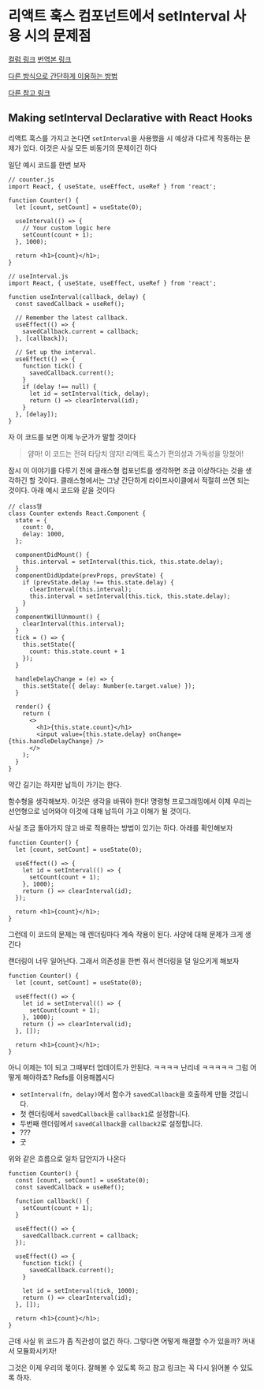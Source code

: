 # 리액트 훅스 컴포넌트에서 setInterval 사용 시의 문제점

[컬럼 링크](https://overreacted.io/making-setinterval-declarative-with-react-hooks/) [번역본 링크](https://velog.io/@jakeseo_me/%EB%B2%88%EC%97%AD-%EB%A6%AC%EC%95%A1%ED%8A%B8-%ED%9B%85%EC%8A%A4-%EC%BB%B4%ED%8F%AC%EB%84%8C%ED%8A%B8%EC%97%90%EC%84%9C-setInterval-%EC%82%AC%EC%9A%A9-%EC%8B%9C%EC%9D%98-%EB%AC%B8%EC%A0%9C%EC%A0%90) 

[다른 방식으로 간단하게 이용하는 방법](https://haesoo9410.tistory.com/168)

[다른 참고 링크](https://velog.io/@vagabondms/React%EC%97%90%EC%84%9C-setInterval-%EC%82%AC%EC%9A%A9%ED%95%98%EA%B8%B0)

## Making setInterval Declarative with React Hooks

리액트 훅스를 가지고 논다면 `setInterval`을 사용했을 시 예상과 다르게 작동하는 문제가 있다. 이것은 사실 모든 비동기의 문제이긴 하다

일단 예시 코드를 한번 보자

```react
// counter.js
import React, { useState, useEffect, useRef } from 'react';

function Counter() {
  let [count, setCount] = useState(0);

  useInterval(() => {
    // Your custom logic here
    setCount(count + 1);
  }, 1000);

  return <h1>{count}</h1>;
}

// useInterval.js
import React, { useState, useEffect, useRef } from 'react';

function useInterval(callback, delay) {
  const savedCallback = useRef();

  // Remember the latest callback.
  useEffect(() => {
    savedCallback.current = callback;
  }, [callback]);

  // Set up the interval.
  useEffect(() => {
    function tick() {
      savedCallback.current();
    }
    if (delay !== null) {
      let id = setInterval(tick, delay);
      return () => clearInterval(id);
    }
  }, [delay]);
}
```

자 이 코드를 보면 이제 누군가가 말할 것이다

> 얌마! 이 코드는 전혀 타당치 않지! 리액트 훅스가 편의성과 가독성을 망쳤어!

잠시 이 이야기를 다루기 전에 클래스형 컴포넌트를 생각하면 조금 이상하다는 것을 생각하긴 할 것이다. 클래스형에서는 그냥 간단하게 라이프사이클에서 적절히 쓰면 되는 것이다. 아래 예시 코드와 같을 것이다

```react
// class형
class Counter extends React.Component {
  state = {
    count: 0,
    delay: 1000,
  };

  componentDidMount() {
    this.interval = setInterval(this.tick, this.state.delay);
  }
  componentDidUpdate(prevProps, prevState) {
    if (prevState.delay !== this.state.delay) {
      clearInterval(this.interval);
      this.interval = setInterval(this.tick, this.state.delay);
    }
  }
  componentWillUnmount() {
    clearInterval(this.interval);
  }
  tick = () => {
    this.setState({
      count: this.state.count + 1
    });
  }

  handleDelayChange = (e) => {
    this.setState({ delay: Number(e.target.value) });
  }

  render() {
    return (
      <>
        <h1>{this.state.count}</h1>
        <input value={this.state.delay} onChange={this.handleDelayChange} />
      </>
    );
  }
}
```

약간 길기는 하지만 납득이 가기는 한다.

함수형을 생각해보자. 이것은 생각을 바꿔야 한다! 명령형 프로그래밍에서 이제 우리는 선언형으로 넘어와야 이것에 대해 납득이 가고 이해가 될 것이다.

사실 조금 돌아가지 않고 바로 적용하는 방법이 있기는 하다. 아래를 확인해보자

```react
function Counter() {
  let [count, setCount] = useState(0);

  useEffect(() => {
    let id = setInterval(() => {
      setCount(count + 1);
    }, 1000);
    return () => clearInterval(id);
  });

  return <h1>{count}</h1>;
}
```

그런데 이 코드의 문제는 매 렌더링마다 계속 작용이 된다. 사양에 대해 문제가 크게 생긴다

랜더링이 너무 일어난다. 그래서 의존성을 한번 줘서 렌더링을 덜 일으키게 해보자

```react
function Counter() {
  let [count, setCount] = useState(0);

  useEffect(() => {
    let id = setInterval(() => {
      setCount(count + 1);
    }, 1000);
    return () => clearInterval(id);
  }, []);

  return <h1>{count}</h1>;
}
```

아니 이제는 1이 되고 그때부터 업데이트가 안된다. ㅋㅋㅋㅋ 난리네 ㅋㅋㅋㅋㅋ 그럼 어떻게 해야하죠? Refs를 이용해봅시다

- `setInterval(fn, delay)`에서 함수가 `savedCallback`을 호출하게 만들 것입니다.
- 첫 렌더링에서 `savedCallback`을 `callback1`로 설정합니다.
- 두번째 렌더링에서 `savedCallback`을 `callback2`로 설정합니다.
- ???
- 굿

위와 같은 흐름으로 일차 답안지가 나온다

```react
function Counter() {
  const [count, setCount] = useState(0);
  const savedCallback = useRef();

  function callback() {
    setCount(count + 1);
  }

  useEffect(() => {
    savedCallback.current = callback;
  });

  useEffect(() => {
    function tick() {
      savedCallback.current();
    }

    let id = setInterval(tick, 1000);
    return () => clearInterval(id);
  }, []);

  return <h1>{count}</h1>;
}
```

근데 사실 위 코드가 좀 직관성이 없긴 하다. 그렇다면 어떻게 해결할 수가 있을까? 꺼내서 모듈화시키자!

그것은 이제 우리의 몫이다. 잘해볼 수 있도록 하고 참고 링크는 꼭 다시 읽어볼 수 있도록 하자.